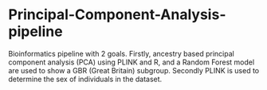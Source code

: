 # Principal-Component-Analysis-pipeline
Bioinformatics pipeline with 2 goals. Firstly, ancestry based principal component analysis (PCA) using PLINK and R, and a Random Forest model are used to show a GBR (Great Britain) subgroup. Secondly PLINK is used to determine the sex of individuals in the dataset.
